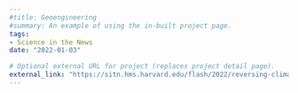 ```yaml
---
#title: Geoengineering
#summary: An example of using the in-built project page.
tags:
- Science in the News
date: "2022-01-03"

# Optional external URL for project (replaces project detail page).
external_link: "https://sitn.hms.harvard.edu/flash/2022/reversing-climate-change-with-geoengineering/"
---
```

